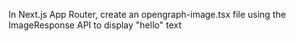 In Next.js App Router, create an opengraph-image.tsx file using the ImageResponse API to display "hello" text